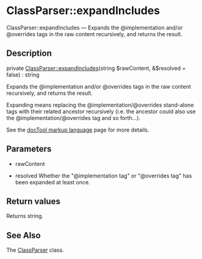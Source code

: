 ClassParser::expandIncludes
================

ClassParser::expandIncludes — Expands the @implementation and/or @overrides tags in the raw content recursively, and returns the result.

Description
---------------


private [ClassParser::expandIncludes](https://github.com/lingtalfi/DocTools/blob/master/doc/api/DocTools/ClassParser/ClassParser/expandIncludes.md)(string $rawContent, &$resolved = false) : string




Expands the @implementation and/or @overrides tags in the raw content recursively, and returns the result.

Expanding means replacing the @implementation/@overrides stand-alone tags with their related ancestor recursively (i.e. the ancestor
could also use the @implementation/@overrides tag and so forth...).

See the [docTool markup language](https://github.com/lingtalfi/DocTools/blob/master/doc/pages/doctool-markup-language.md) page for more details.




Parameters
--------------


- rawContent
    

- resolved
    Whether the "@implementation tag" or "@overrides tag" has been expanded at least once.


Return values
----------------

Returns string.









See Also
-----------

The [ClassParser](https://github.com/lingtalfi/DocTools/blob/master/doc/api/DocTools/ClassParser/ClassParser.md) class.

